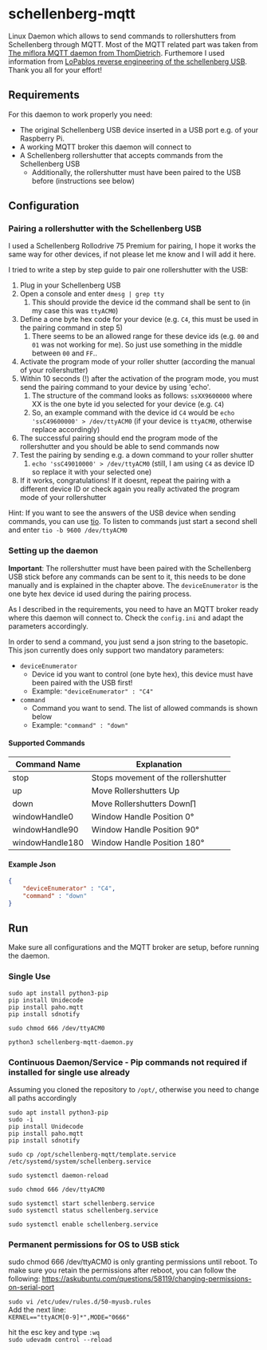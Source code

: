 # schellenberg-mqtt
Linux Daemon which allows to send commands to rollershutters from Schellenberg through MQTT. Most of the MQTT related part was taken from [The miflora MQTT daemon from ThomDietrich](https://github.com/ThomDietrich/miflora-mqtt-daemon). Furthemore I used information from [LoPablos reverse engineering of the schellenberg USB](https://github.com/LoPablo/schellenberg-qivicon-usb). Thank you all for your effort!

## Requirements
For this daemon to work properly you need:
- The original Schellenberg USB device inserted in a USB port e.g. of your Raspberry Pi.
- A working MQTT broker this daemon will connect to
- A Schellenberg rollershutter that accepts commands from the Schellenberg USB
   - Additionally, the rollershutter must have been paired to the USB before (instructions see below)


## Configuration

### Pairing a rollershutter with the Schellenberg USB

I used a Schellenberg Rollodrive 75 Premium for pairing, I hope it works the same way for other devices, if not please let me know and I will add it here.

I tried to write a step by step guide to pair one rollershutter with the USB:
1.  Plug in your Schellenberg USB
2.  Open a console and enter `dmesg | grep tty`
    1.  This should provide the device id the command shall be sent to (in my case this was `ttyACM0`)
3.  Define a one byte hex code for your device (e.g. `C4`, this must be used in the pairing command in step 5)
    1.  There seems to be an allowed range for these device ids (e.g. `00` and `01` was not working for me). So just use something in the middle between `00` and `FF`..
4.  Activate the program mode of your roller shutter (according the manual of your rollershutter)
5.  Within 10 seconds (!) after the activation of the program mode, you must send the pairing command to your device by using 'echo'.
    1.  The structure of the command looks as follows: `ssXX9600000`  where XX is the one byte id you selected for your device (e.g. `C4`)
    2.  So, an example command with the device id `C4` would be `echo 'ssC49600000' > /dev/ttyACM0` (if your device is `ttyACM0`, otherwise replace accordingly)
6.  The successful pairing should end the program mode of the rollershutter and you should be able to send commands now
7.  Test the pairing by sending e.g. a down command to your roller shutter 
    1.  `echo 'ssC49010000' > /dev/ttyACM0` (still, I am using `C4` as device ID so replace it with your selected one)
8.  If it works, congratulations! If it doesnt, repeat the pairing with a different device ID or check again you really activated the program mode of your rollershutter

Hint: If you want to see the answers of the USB device when sending commands, you can use [tio](https://github.com/tio/tio). To listen to commands just start a second shell and enter `tio -b 9600 /dev/ttyACM0`

### Setting up the daemon

**Important**: The rollershutter must have been paired with the Schellenberg USB stick before any commands can be sent to it, this needs to be done manually and is explained in the chapter above.
The `deviceEnumerator` is the one byte hex device id used during the pairing process.

As I described in the requirements, you need to have an MQTT broker ready where this daemon will connect to.
Check the `config.ini` and adapt the parameters accordingly.

In order to send a command, you just send a json string to the basetopic. This json currently does only support two mandatory parameters:
- `deviceEnumerator`
  - Device id you want to control (one byte hex), this device must have been paired with the USB first!
  - Example: `"deviceEnumerator" : "C4"`
- `command`
  - Command you want to send. The list of allowed commands is shown below
  - Example: `"command" : "down"`

#### Supported Commands
| Command Name    | Explanation                         |
| --------------- | ----------------------------------- |
| stop            | Stops movement of the rollershutter |
| up              | Move Rollershutters Up              |
| down            | Move Rollershutters Down∏           |
| windowHandle0   | Window Handle Position 0°           |
| windowHandle90  | Window Handle Position 90°          |
| windowHandle180 | Window Handle Position 180°         |

#### Example Json

```json
{
    "deviceEnumerator" : "C4",
    "command" : "down"
}
```

## Run

Make sure all configurations and the MQTT broker are setup, before running the daemon. 

### Single Use

```
sudo apt install python3-pip
pip install Unidecode
pip install paho.mqtt
pip install sdnotify

sudo chmod 666 /dev/ttyACM0

python3 schellenberg-mqtt-daemon.py

```

### Continuous Daemon/Service - Pip commands not required if installed for single use already
Assuming you cloned the repository to `/opt/`, otherwise you need to change all paths accordingly

```
sudo apt install python3-pip
sudo -i
pip install Unidecode
pip install paho.mqtt
pip install sdnotify

sudo cp /opt/schellenberg-mqtt/template.service /etc/systemd/system/schellenberg.service

sudo systemctl daemon-reload

sudo chmod 666 /dev/ttyACM0  

sudo systemctl start schellenberg.service
sudo systemctl status schellenberg.service

sudo systemctl enable schellenberg.service
```

### Permanent permissions for OS to USB stick
sudo chmod 666 /dev/ttyACM0 is only granting permissions until reboot. To make sure you retain the permissions after reboot, you can follow the following:
https://askubuntu.com/questions/58119/changing-permissions-on-serial-port

`sudo vi /etc/udev/rules.d/50-myusb.rules`\
Add the next line:\
`KERNEL=="ttyACM[0-9]*",MODE="0666"`

hit the esc key and type `:wq`\
`sudo udevadm control --reload`
